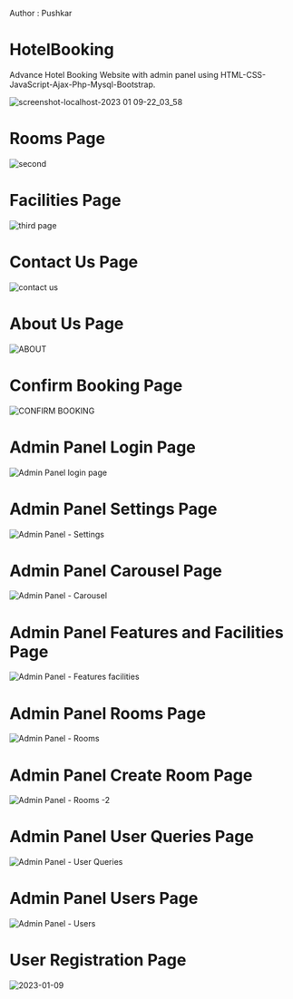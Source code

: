Author : Pushkar

# HotelBooking
Advance Hotel Booking Website with admin panel using HTML-CSS-JavaScript-Ajax-Php-Mysql-Bootstrap.

![screenshot-localhost-2023 01 09-22_03_58](https://user-images.githubusercontent.com/89898283/211365144-75016014-6139-49af-8ff7-bce57360c03f.png)

# Rooms Page


![second](https://user-images.githubusercontent.com/89898283/211373019-0657ec75-a3b6-4e84-86c4-8cc65f6be4ce.png)

# Facilities Page

![third page](https://user-images.githubusercontent.com/89898283/211373663-670dd1b7-e47f-4fda-b468-d8747324e508.png)

# Contact Us Page


![contact us](https://user-images.githubusercontent.com/89898283/211374036-043c8921-6981-48c6-8091-8d81cf17be54.png)


# About Us Page

![ABOUT](https://user-images.githubusercontent.com/89898283/211374421-f061174c-f272-4067-809f-6ae5d95fb8b8.png)


# Confirm Booking Page

![CONFIRM BOOKING](https://user-images.githubusercontent.com/89898283/211374885-35ca452a-6270-4c16-9439-bf1bdb7fd6d6.png)

# Admin Panel Login Page

![Admin Panel login page](https://user-images.githubusercontent.com/89898283/211375635-8f9b2409-84ac-40f9-acd4-63131e5e2e2c.png)

# Admin Panel Settings Page

![Admin Panel - Settings](https://user-images.githubusercontent.com/89898283/211375886-e6c61738-042b-4ad1-92d9-0eedcba67901.png)

# Admin Panel Carousel Page


![Admin Panel - Carousel](https://user-images.githubusercontent.com/89898283/211376141-31588e1d-0c64-4216-a4cf-cde504315788.png)

# Admin Panel Features and Facilities Page
![Admin Panel - Features   facilities](https://user-images.githubusercontent.com/89898283/211376383-08ce9ccf-7a84-464b-8d96-7cd739a32e15.png)

# Admin Panel Rooms Page


![Admin Panel - Rooms](https://user-images.githubusercontent.com/89898283/211376542-b1ea9767-1f15-47a7-be5a-b4ff0166dcad.png)

# Admin Panel Create Room Page


![Admin Panel - Rooms -2](https://user-images.githubusercontent.com/89898283/211376957-7a0dcee5-e372-4157-8ae1-e30bb253c80e.png)

# Admin Panel User Queries Page


![Admin Panel - User Queries](https://user-images.githubusercontent.com/89898283/211377127-b9437813-10d0-4377-8d72-dfaef37be85a.png)

# Admin Panel Users Page


![Admin Panel - Users](https://user-images.githubusercontent.com/89898283/211377306-c684bea5-4732-478e-9ca4-faa21baab373.png)

# User Registration Page

![2023-01-09](https://user-images.githubusercontent.com/89898283/211377885-1536d729-e580-47dd-ba68-26db8b0a23bc.png)


